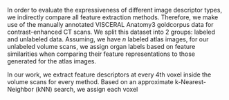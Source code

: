 In order to evaluate the expressiveness of different image descriptor types, we indirectly compare all feature extraction methods.
Therefore, we make use of the manually annotated VISCERAL Anatomy3 goldcorpus data for contrast-enhanced CT scans.
We split this dataset into 2 groups: labeled and unlabeled data.
Assuming, we have *n* labeled atlas images, for our unlabeled volume scans, we assign organ labels based on feature similarities when comparing their feature representations to those generated for the atlas images.

In our work, we extract feature descriptors at every 4th voxel inside the volume scans for every method.
Based on an approximate k-Nearest-Neighbor (kNN) search, we assign each voxel  
